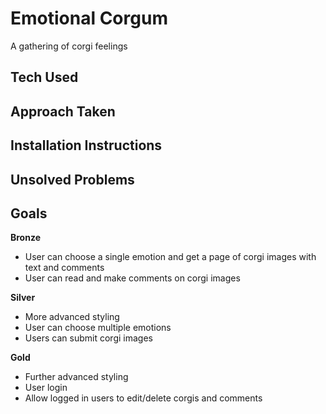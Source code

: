 # Emotional Corgum
A gathering of corgi feelings

## Tech Used

## Approach Taken

## Installation Instructions

## Unsolved Problems

## Goals

**Bronze**
- User can choose a single emotion and get a page of corgi images with text and comments
- User can read and make comments on corgi images

**Silver**
- More advanced styling
- User can choose multiple emotions
- Users can submit corgi images

**Gold**
- Further advanced styling
- User login
- Allow logged in users to edit/delete corgis and comments
